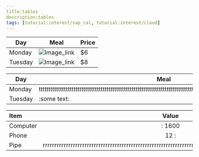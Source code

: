 ```yaml
---
title:tables
description:tables
tags: [tutorial:interest/sap_cal, tutorial:interest/cloud]
---
```




| Day     | Meal    | Price |
| --------|---------|-------|
| Monday  | ![Image_link](https://www.smallbusinesssaturdayuk.com/Images/Small-Business-Saturday-UK-Google-Plus.gif)   | $6    |
| Tuesday |![Image_link]( http://www.va.gov/OSDBU/images/business.png) | $8    |

| Day     | Meal    | Price |
| --------|---------|-------|
| Monday  |ttttttttttttttttttttttttttttttttttttttttttttttttttttttttttttttttttttttttttttttttttttttttttttttttttttttttttttttttttttttttttttttttt| $6    |
| Tuesday |:some text:| $8    |

Item      | Value | Quantity
:-------- |:-----:| -------:
Computer  |: 1600  | 3
Phone     | 12    :| 2
Pipe      | rrrrrrrrrrrrrrrrrrrrrrrrrrrrrrrrrrrrrrrrrrrrrrrrrrrrrrrrrrrrrrrrrrrrrrrrrrrrrrrrrrrrrrrrrrrrrrrrrrrrrrrrrrrrrr     | 1
